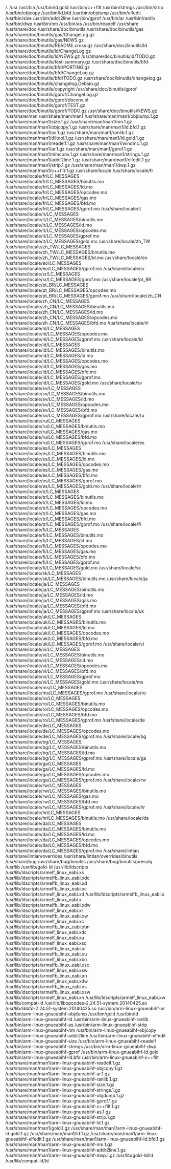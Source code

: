 /.
/usr
/usr/bin
/usr/bin/ld.gold
/usr/bin/c++filt
/usr/bin/strings
/usr/bin/strip
/usr/bin/objcopy
/usr/bin/ld.bfd
/usr/bin/objdump
/usr/bin/elfedit
/usr/bin/size
/usr/bin/addr2line
/usr/bin/gprof
/usr/bin/ar
/usr/bin/ranlib
/usr/bin/dwp
/usr/bin/nm
/usr/bin/as
/usr/bin/readelf
/usr/share
/usr/share/doc
/usr/share/doc/binutils
/usr/share/doc/binutils/gas
/usr/share/doc/binutils/gas/ChangeLog.gz
/usr/share/doc/binutils/gas/NEWS.gz
/usr/share/doc/binutils/README.cross.gz
/usr/share/doc/binutils/ld
/usr/share/doc/binutils/ld/ChangeLog.gz
/usr/share/doc/binutils/ld/NEWS.gz
/usr/share/doc/binutils/ld/TODO.gz
/usr/share/doc/binutils/test-summary.gz
/usr/share/doc/binutils/bfd
/usr/share/doc/binutils/bfd/PORTING.gz
/usr/share/doc/binutils/bfd/ChangeLog.gz
/usr/share/doc/binutils/bfd/TODO.gz
/usr/share/doc/binutils/changelog.gz
/usr/share/doc/binutils/changelog.Debian.gz
/usr/share/doc/binutils/copyright
/usr/share/doc/binutils/gprof
/usr/share/doc/binutils/gprof/ChangeLog.gz
/usr/share/doc/binutils/gprof/bbconv.pl
/usr/share/doc/binutils/gprof/TEST.gz
/usr/share/doc/binutils/gprof/TODO.gz
/usr/share/doc/binutils/NEWS.gz
/usr/share/man
/usr/share/man/man1
/usr/share/man/man1/objdump.1.gz
/usr/share/man/man1/size.1.gz
/usr/share/man/man1/nm.1.gz
/usr/share/man/man1/objcopy.1.gz
/usr/share/man/man1/ld.bfd.1.gz
/usr/share/man/man1/as.1.gz
/usr/share/man/man1/ranlib.1.gz
/usr/share/man/man1/dlltool.1.gz
/usr/share/man/man1/ld.gold.1.gz
/usr/share/man/man1/readelf.1.gz
/usr/share/man/man1/windmc.1.gz
/usr/share/man/man1/ar.1.gz
/usr/share/man/man1/gprof.1.gz
/usr/share/man/man1/nlmconv.1.gz
/usr/share/man/man1/strings.1.gz
/usr/share/man/man1/addr2line.1.gz
/usr/share/man/man1/elfedit.1.gz
/usr/share/man/man1/strip.1.gz
/usr/share/man/man1/dwp.1.gz
/usr/share/man/man1/c++filt.1.gz
/usr/share/locale
/usr/share/locale/fr
/usr/share/locale/fr/LC_MESSAGES
/usr/share/locale/fr/LC_MESSAGES/binutils.mo
/usr/share/locale/fr/LC_MESSAGES/ld.mo
/usr/share/locale/fr/LC_MESSAGES/opcodes.mo
/usr/share/locale/fr/LC_MESSAGES/gas.mo
/usr/share/locale/fr/LC_MESSAGES/bfd.mo
/usr/share/locale/fr/LC_MESSAGES/gprof.mo
/usr/share/locale/it
/usr/share/locale/it/LC_MESSAGES
/usr/share/locale/it/LC_MESSAGES/binutils.mo
/usr/share/locale/it/LC_MESSAGES/ld.mo
/usr/share/locale/it/LC_MESSAGES/opcodes.mo
/usr/share/locale/it/LC_MESSAGES/gprof.mo
/usr/share/locale/it/LC_MESSAGES/gold.mo
/usr/share/locale/zh_TW
/usr/share/locale/zh_TW/LC_MESSAGES
/usr/share/locale/zh_TW/LC_MESSAGES/binutils.mo
/usr/share/locale/zh_TW/LC_MESSAGES/ld.mo
/usr/share/locale/eo
/usr/share/locale/eo/LC_MESSAGES
/usr/share/locale/eo/LC_MESSAGES/gprof.mo
/usr/share/locale/sr
/usr/share/locale/sr/LC_MESSAGES
/usr/share/locale/sr/LC_MESSAGES/gprof.mo
/usr/share/locale/pt_BR
/usr/share/locale/pt_BR/LC_MESSAGES
/usr/share/locale/pt_BR/LC_MESSAGES/opcodes.mo
/usr/share/locale/pt_BR/LC_MESSAGES/gprof.mo
/usr/share/locale/zh_CN
/usr/share/locale/zh_CN/LC_MESSAGES
/usr/share/locale/zh_CN/LC_MESSAGES/binutils.mo
/usr/share/locale/zh_CN/LC_MESSAGES/ld.mo
/usr/share/locale/zh_CN/LC_MESSAGES/opcodes.mo
/usr/share/locale/zh_CN/LC_MESSAGES/bfd.mo
/usr/share/locale/nl
/usr/share/locale/nl/LC_MESSAGES
/usr/share/locale/nl/LC_MESSAGES/opcodes.mo
/usr/share/locale/nl/LC_MESSAGES/gprof.mo
/usr/share/locale/id
/usr/share/locale/id/LC_MESSAGES
/usr/share/locale/id/LC_MESSAGES/binutils.mo
/usr/share/locale/id/LC_MESSAGES/ld.mo
/usr/share/locale/id/LC_MESSAGES/opcodes.mo
/usr/share/locale/id/LC_MESSAGES/gas.mo
/usr/share/locale/id/LC_MESSAGES/bfd.mo
/usr/share/locale/id/LC_MESSAGES/gprof.mo
/usr/share/locale/id/LC_MESSAGES/gold.mo
/usr/share/locale/sv
/usr/share/locale/sv/LC_MESSAGES
/usr/share/locale/sv/LC_MESSAGES/binutils.mo
/usr/share/locale/sv/LC_MESSAGES/ld.mo
/usr/share/locale/sv/LC_MESSAGES/opcodes.mo
/usr/share/locale/sv/LC_MESSAGES/bfd.mo
/usr/share/locale/sv/LC_MESSAGES/gprof.mo
/usr/share/locale/ru
/usr/share/locale/ru/LC_MESSAGES
/usr/share/locale/ru/LC_MESSAGES/binutils.mo
/usr/share/locale/ru/LC_MESSAGES/gas.mo
/usr/share/locale/ru/LC_MESSAGES/bfd.mo
/usr/share/locale/ru/LC_MESSAGES/gprof.mo
/usr/share/locale/es
/usr/share/locale/es/LC_MESSAGES
/usr/share/locale/es/LC_MESSAGES/binutils.mo
/usr/share/locale/es/LC_MESSAGES/ld.mo
/usr/share/locale/es/LC_MESSAGES/opcodes.mo
/usr/share/locale/es/LC_MESSAGES/gas.mo
/usr/share/locale/es/LC_MESSAGES/bfd.mo
/usr/share/locale/es/LC_MESSAGES/gprof.mo
/usr/share/locale/es/LC_MESSAGES/gold.mo
/usr/share/locale/tr
/usr/share/locale/tr/LC_MESSAGES
/usr/share/locale/tr/LC_MESSAGES/binutils.mo
/usr/share/locale/tr/LC_MESSAGES/ld.mo
/usr/share/locale/tr/LC_MESSAGES/opcodes.mo
/usr/share/locale/tr/LC_MESSAGES/gas.mo
/usr/share/locale/tr/LC_MESSAGES/bfd.mo
/usr/share/locale/tr/LC_MESSAGES/gprof.mo
/usr/share/locale/fi
/usr/share/locale/fi/LC_MESSAGES
/usr/share/locale/fi/LC_MESSAGES/binutils.mo
/usr/share/locale/fi/LC_MESSAGES/ld.mo
/usr/share/locale/fi/LC_MESSAGES/opcodes.mo
/usr/share/locale/fi/LC_MESSAGES/gas.mo
/usr/share/locale/fi/LC_MESSAGES/bfd.mo
/usr/share/locale/fi/LC_MESSAGES/gprof.mo
/usr/share/locale/fi/LC_MESSAGES/gold.mo
/usr/share/locale/sk
/usr/share/locale/sk/LC_MESSAGES
/usr/share/locale/sk/LC_MESSAGES/binutils.mo
/usr/share/locale/ja
/usr/share/locale/ja/LC_MESSAGES
/usr/share/locale/ja/LC_MESSAGES/binutils.mo
/usr/share/locale/ja/LC_MESSAGES/ld.mo
/usr/share/locale/ja/LC_MESSAGES/gas.mo
/usr/share/locale/ja/LC_MESSAGES/bfd.mo
/usr/share/locale/ja/LC_MESSAGES/gprof.mo
/usr/share/locale/uk
/usr/share/locale/uk/LC_MESSAGES
/usr/share/locale/uk/LC_MESSAGES/binutils.mo
/usr/share/locale/uk/LC_MESSAGES/ld.mo
/usr/share/locale/uk/LC_MESSAGES/opcodes.mo
/usr/share/locale/uk/LC_MESSAGES/bfd.mo
/usr/share/locale/uk/LC_MESSAGES/gprof.mo
/usr/share/locale/vi
/usr/share/locale/vi/LC_MESSAGES
/usr/share/locale/vi/LC_MESSAGES/binutils.mo
/usr/share/locale/vi/LC_MESSAGES/ld.mo
/usr/share/locale/vi/LC_MESSAGES/opcodes.mo
/usr/share/locale/vi/LC_MESSAGES/bfd.mo
/usr/share/locale/vi/LC_MESSAGES/gprof.mo
/usr/share/locale/vi/LC_MESSAGES/gold.mo
/usr/share/locale/ms
/usr/share/locale/ms/LC_MESSAGES
/usr/share/locale/ms/LC_MESSAGES/gprof.mo
/usr/share/locale/ro
/usr/share/locale/ro/LC_MESSAGES
/usr/share/locale/ro/LC_MESSAGES/binutils.mo
/usr/share/locale/ro/LC_MESSAGES/opcodes.mo
/usr/share/locale/ro/LC_MESSAGES/bfd.mo
/usr/share/locale/ro/LC_MESSAGES/gprof.mo
/usr/share/locale/de
/usr/share/locale/de/LC_MESSAGES
/usr/share/locale/de/LC_MESSAGES/opcodes.mo
/usr/share/locale/de/LC_MESSAGES/gprof.mo
/usr/share/locale/bg
/usr/share/locale/bg/LC_MESSAGES
/usr/share/locale/bg/LC_MESSAGES/binutils.mo
/usr/share/locale/bg/LC_MESSAGES/ld.mo
/usr/share/locale/bg/LC_MESSAGES/gprof.mo
/usr/share/locale/ga
/usr/share/locale/ga/LC_MESSAGES
/usr/share/locale/ga/LC_MESSAGES/ld.mo
/usr/share/locale/ga/LC_MESSAGES/opcodes.mo
/usr/share/locale/ga/LC_MESSAGES/gprof.mo
/usr/share/locale/rw
/usr/share/locale/rw/LC_MESSAGES
/usr/share/locale/rw/LC_MESSAGES/binutils.mo
/usr/share/locale/rw/LC_MESSAGES/gas.mo
/usr/share/locale/rw/LC_MESSAGES/bfd.mo
/usr/share/locale/rw/LC_MESSAGES/gprof.mo
/usr/share/locale/hr
/usr/share/locale/hr/LC_MESSAGES
/usr/share/locale/hr/LC_MESSAGES/binutils.mo
/usr/share/locale/da
/usr/share/locale/da/LC_MESSAGES
/usr/share/locale/da/LC_MESSAGES/binutils.mo
/usr/share/locale/da/LC_MESSAGES/ld.mo
/usr/share/locale/da/LC_MESSAGES/opcodes.mo
/usr/share/locale/da/LC_MESSAGES/bfd.mo
/usr/share/locale/da/LC_MESSAGES/gprof.mo
/usr/share/lintian
/usr/share/lintian/overrides
/usr/share/lintian/overrides/binutils
/usr/share/bug
/usr/share/bug/binutils
/usr/share/bug/binutils/presubj
/usr/lib
/usr/lib/gold-ld
/usr/lib/ldscripts
/usr/lib/ldscripts/armelf_linux_eabi.xs
/usr/lib/ldscripts/armelfb_linux_eabi.xdc
/usr/lib/ldscripts/armelfb_linux_eabi.xd
/usr/lib/ldscripts/armelfb_linux_eabi.xc
/usr/lib/ldscripts/armelf_linux_eabi.xd
/usr/lib/ldscripts/armelfb_linux_eabi.x
/usr/lib/ldscripts/armelf_linux_eabi.x
/usr/lib/ldscripts/armelfb_linux_eabi.xdw
/usr/lib/ldscripts/armelf_linux_eabi.xr
/usr/lib/ldscripts/armelfb_linux_eabi.xw
/usr/lib/ldscripts/armelf_linux_eabi.xc
/usr/lib/ldscripts/armelfb_linux_eabi.xbn
/usr/lib/ldscripts/armelf_linux_eabi.xdc
/usr/lib/ldscripts/armelf_linux_eabi.xu
/usr/lib/ldscripts/armelf_linux_eabi.xsc
/usr/lib/ldscripts/armelfb_linux_eabi.xr
/usr/lib/ldscripts/armelfb_linux_eabi.xu
/usr/lib/ldscripts/armelf_linux_eabi.xbn
/usr/lib/ldscripts/armelfb_linux_eabi.xsc
/usr/lib/ldscripts/armelf_linux_eabi.xsw
/usr/lib/ldscripts/armelfb_linux_eabi.xn
/usr/lib/ldscripts/armelf_linux_eabi.xdw
/usr/lib/ldscripts/armelfb_linux_eabi.xs
/usr/lib/ldscripts/armelfb_linux_eabi.xsw
/usr/lib/ldscripts/armelf_linux_eabi.xn
/usr/lib/ldscripts/armelf_linux_eabi.xw
/usr/lib/compat-ld
/usr/lib/libopcodes-2.24.51-system.20140425.so
/usr/lib/libbfd-2.24.51-system.20140425.so
/usr/bin/arm-linux-gnueabihf-ar
/usr/bin/arm-linux-gnueabihf-objdump
/usr/bin/gold
/usr/bin/ld
/usr/bin/arm-linux-gnueabihf-ld
/usr/bin/arm-linux-gnueabihf-ranlib
/usr/bin/arm-linux-gnueabihf-as
/usr/bin/arm-linux-gnueabihf-strip
/usr/bin/arm-linux-gnueabihf-nm
/usr/bin/arm-linux-gnueabihf-objcopy
/usr/bin/arm-linux-gnueabihf-addr2line
/usr/bin/arm-linux-gnueabihf-elfedit
/usr/bin/arm-linux-gnueabihf-size
/usr/bin/arm-linux-gnueabihf-readelf
/usr/bin/arm-linux-gnueabihf-strings
/usr/bin/arm-linux-gnueabihf-dwp
/usr/bin/arm-linux-gnueabihf-gprof
/usr/bin/arm-linux-gnueabihf-ld.gold
/usr/bin/arm-linux-gnueabihf-ld.bfd
/usr/bin/arm-linux-gnueabihf-c++filt
/usr/share/man/man1/arm-linux-gnueabihf-readelf.1.gz
/usr/share/man/man1/arm-linux-gnueabihf-objcopy.1.gz
/usr/share/man/man1/arm-linux-gnueabihf-ar.1.gz
/usr/share/man/man1/arm-linux-gnueabihf-ranlib.1.gz
/usr/share/man/man1/arm-linux-gnueabihf-size.1.gz
/usr/share/man/man1/arm-linux-gnueabihf-strings.1.gz
/usr/share/man/man1/arm-linux-gnueabihf-objdump.1.gz
/usr/share/man/man1/arm-linux-gnueabihf-gprof.1.gz
/usr/share/man/man1/arm-linux-gnueabihf-c++filt.1.gz
/usr/share/man/man1/arm-linux-gnueabihf-as.1.gz
/usr/share/man/man1/arm-linux-gnueabihf-strip.1.gz
/usr/share/man/man1/arm-linux-gnueabihf-ld.1.gz
/usr/share/man/man1/gold.1.gz
/usr/share/man/man1/arm-linux-gnueabihf-ld.gold.1.gz
/usr/share/man/man1/ld.1.gz
/usr/share/man/man1/arm-linux-gnueabihf-elfedit.1.gz
/usr/share/man/man1/arm-linux-gnueabihf-ld.bfd.1.gz
/usr/share/man/man1/arm-linux-gnueabihf-nm.1.gz
/usr/share/man/man1/arm-linux-gnueabihf-addr2line.1.gz
/usr/share/man/man1/arm-linux-gnueabihf-dwp.1.gz
/usr/lib/gold-ld/ld
/usr/lib/compat-ld/ld
